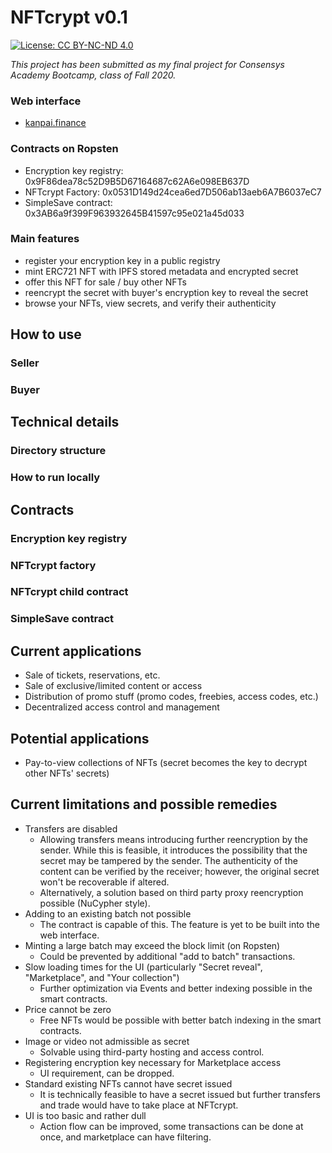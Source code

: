 # NFTcrypt v0.1
[![License: CC BY-NC-ND 4.0](https://img.shields.io/badge/License-CC%20BY--NC--ND%204.0-lightgrey.svg)](https://creativecommons.org/licenses/by-nc-nd/4.0/)


*This project has been submitted as my final project for Consensys Academy Bootcamp, class of Fall 2020.*

### Web interface
- [kanpai.finance](http://kanpai.finance/)

### Contracts on Ropsten
- Encryption key registry: 0x9F86dea78c52D9B5D67164687c62A6e098EB637D
- NFTcrypt Factory: 0x0531D149d24cea6ed7D506ab13aeb6A7B6037eC7
- SimpleSave contract: 0x3AB6a9f399F963932645B41597c95e021a45d033

### Main features
- register your encryption key in a public registry
- mint ERC721 NFT with IPFS stored metadata and encrypted secret
- offer this NFT for sale / buy other NFTs
- reencrypt the secret with buyer's encryption key to reveal the secret
- browse your NFTs, view secrets, and verify their authenticity

## How to use
### Seller
### Buyer

## Technical details
### Directory structure
### How to run locally

## Contracts
### Encryption key registry
### NFTcrypt factory
### NFTcrypt child contract
### SimpleSave contract

## Current applications
+ Sale of tickets, reservations, etc.
+ Sale of exclusive/limited content or access
+ Distribution of promo stuff (promo codes, freebies, access codes, etc.)
+ Decentralized access control and management 

## Potential applications
+ Pay-to-view collections of NFTs (secret becomes the key to decrypt other NFTs' secrets) 



## Current limitations and possible remedies
+ Transfers are disabled
    + Allowing transfers means introducing further reencryption by the sender. While this is feasible, it introduces the possibility that the secret may be tampered  by the sender. The authenticity of the content can be verified by the receiver; however, the original secret won't be recoverable if altered. 
    + Alternatively, a solution based on third party proxy reencryption possible (NuCypher style).  
+ Adding to an existing batch not possible
    + The contract is capable of this. The feature is yet to be built into the web interface. 
+ Minting a large batch may exceed the block limit (on Ropsten)
    + Could be prevented by additional "add to batch" transactions.
+ Slow loading times for the UI (particularly "Secret reveal", "Marketplace", and "Your collection")
    + Further optimization via Events and better indexing possible in the smart contracts.
+ Price cannot be zero
    + Free NFTs would be possible with better batch indexing in the smart contracts.
+ Image or video not admissible as secret
    + Solvable using third-party hosting and access control.
+ Registering encryption key necessary for Marketplace access
    + UI requirement, can be dropped.
+ Standard existing NFTs cannot have secret issued
    + It is technically feasible to have a secret issued but further transfers and trade would have to take place at NFTcrypt. 
+ UI is too basic and rather dull
    + Action flow can be improved, some transactions can be done at once, and marketplace can have filtering.





